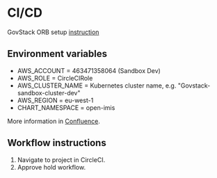 # CI/CD

GovStack ORB setup [instruction](https://govstack-global.atlassian.net/wiki/spaces/GH/pages/191692823/ORB+setup+instruction
)

## Environment variables

* AWS_ACCOUNT = 463471358064 (Sandbox Dev)
* AWS_ROLE = CircleCIRole
* AWS_CLUSTER_NAME = Kubernetes cluster name, e.g. "Govstack-sandbox-cluster-dev"
* AWS_REGION = eu-west-1
* CHART_NAMESPACE = open-imis

More information in [Confluence](https://govstack-global.atlassian.net/wiki/spaces/DEMO/pages/119046145/AWS+Accounts). 

## Workflow instructions 
 
1. Navigate to project in CircleCI.
2. Approve hold workflow.